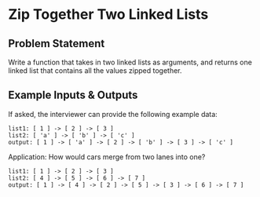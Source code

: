 # Zip Together Two Linked Lists

## Problem Statement

Write a function that takes in two linked lists as arguments, and returns one linked list that contains all the values zipped together.

## Example Inputs & Outputs

If asked, the interviewer can provide the following example data:

```
list1: [ 1 ] -> [ 2 ] -> [ 3 ]
list2: [ 'a' ] -> [ 'b' ] -> [ 'c' ]
output: [ 1 ] -> [ 'a' ] -> [ 2 ] -> [ 'b' ] -> [ 3 ] -> [ 'c' ]
```

Application: How would cars merge from two lanes into one?

```
list1: [ 1 ] -> [ 2 ] -> [ 3 ]
list2: [ 4 ] -> [ 5 ] -> [ 6 ] -> [ 7 ]
output: [ 1 ] -> [ 4 ] -> [ 2 ] -> [ 5 ] -> [ 3 ] -> [ 6 ] -> [ 7 ]
```
